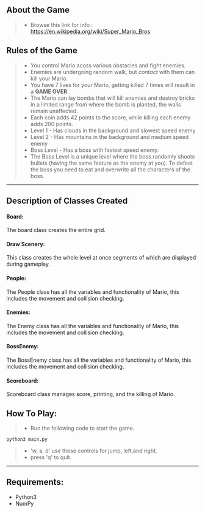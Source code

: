 About the Game
-------------------
> - Browse this link for info : https://en.wikipedia.org/wiki/Super_Mario_Bros

Rules of the Game
-------------------

> - You control Mario acoss various obstacles and fight enemies.
> - Enemies are undergoing random walk, but *contact* with them can kill your Mario.
> - You have 7 lives for your Mario, getting killed 7 times will result in a **GAME OVER**.
> - The Mario can lay bombs that will kill enemies and destroy bricks in a limited range from where the bomb is planted, the walls remain unaffected. 
> - Each coin adds 42 points to the score, while killing each enemy adds 200 points.
> - Level 1 - Has clouds in the background and slowest speed enemy
> - Level 2 - Has mountains in the background and medium speed enemy
> - Boss Level - Has a boss with fastest speed enemy. 
> - The Boss Level is a unique level where the boss randomly shoots bullets (having the same feature as the enemy at you). To defeat the boss you need to eat and overwrite all the characters of the boss.
__________________


Description of Classes Created
--------------------------------------------
#### Board:
The board class creates the entire grid.

#### Draw Scenery:
This class creates the whole level at once segments of which are displayed during gameplay.

#### People:
The People class has all the variables and functionality of Mario, this includes the movement and collision checking.

#### Enemies:
The Enemy class has all the variables and functionality of Mario, this includes the movement and collision checking.

#### BossEnemy:
The BossEnemy class has all the variables and functionality of Mario, this includes the movement and collision checking. 

#### Scoreboard:
Scoreboard class manages score, printing, and the killing of Mario.


How To Play:
------------------
>- Run the following code to start the game.
```
python3 main.py
```
>- 'w, a, d' use these controls for jump, left,and right.
>-  press 'q' to quit.

___________________

Requirements:
--------------------
- Python3
- NumPy